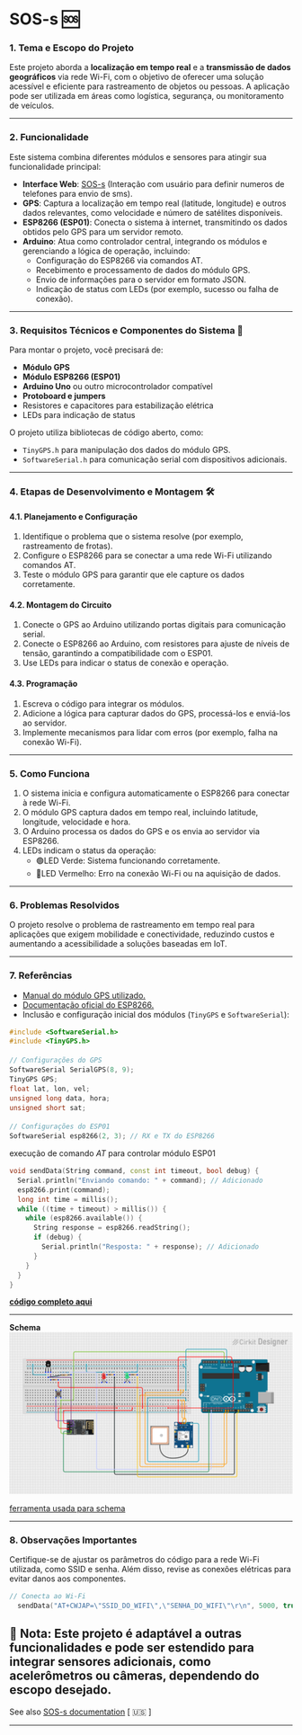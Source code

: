 # SOS-s :sos:

### **1. Tema e Escopo do Projeto**  
Este projeto aborda a **localização em tempo real** e a **transmissão de dados geográficos** via rede Wi-Fi, com o objetivo de oferecer uma solução acessível e eficiente para rastreamento de objetos ou pessoas. A aplicação pode ser utilizada em áreas como logística, segurança, ou monitoramento de veículos.  

---

### **2. Funcionalidade**  
Este sistema combina diferentes módulos e sensores para atingir sua funcionalidade principal:  
- **Interface Web**: [SOS-s](https://sos-s-sos-s.up.railway.app/) (Interação com usuário para definir numeros de telefones para envio de sms).
- **GPS**: Captura a localização em tempo real (latitude, longitude) e outros dados relevantes, como velocidade e número de satélites disponíveis.  
- **ESP8266 (ESP01)**: Conecta o sistema à internet, transmitindo os dados obtidos pelo GPS para um servidor remoto.  
- **Arduino**: Atua como controlador central, integrando os módulos e gerenciando a lógica de operação, incluindo:  
  - Configuração do ESP8266 via comandos AT.  
  - Recebimento e processamento de dados do módulo GPS.  
  - Envio de informações para o servidor em formato JSON.  
  - Indicação de status com LEDs (por exemplo, sucesso ou falha de conexão).  

---

### **3. Requisitos Técnicos e Componentes do Sistema** 🔧
Para montar o projeto, você precisará de:  
- **Módulo GPS**  
- **Módulo ESP8266 (ESP01)**  
- **Arduino Uno** ou outro microcontrolador compatível  
- **Protoboard e jumpers**  
- Resistores e capacitores para estabilização elétrica  
- LEDs para indicação de status  

O projeto utiliza bibliotecas de código aberto, como:  
- `TinyGPS.h` para manipulação dos dados do módulo GPS.  
- `SoftwareSerial.h` para comunicação serial com dispositivos adicionais.  

---

### **4. Etapas de Desenvolvimento e Montagem**  🛠️

#### **4.1. Planejamento e Configuração**  
1. Identifique o problema que o sistema resolve (por exemplo, rastreamento de frotas).  
2. Configure o ESP8266 para se conectar a uma rede Wi-Fi utilizando comandos AT.  
3. Teste o módulo GPS para garantir que ele capture os dados corretamente.  

#### **4.2. Montagem do Circuito**  
1. Conecte o GPS ao Arduino utilizando portas digitais para comunicação serial.  
2. Conecte o ESP8266 ao Arduino, com resistores para ajuste de níveis de tensão, garantindo a compatibilidade com o ESP01.  
3. Use LEDs para indicar o status de conexão e operação.  

#### **4.3. Programação**  
1. Escreva o código para integrar os módulos.  
2. Adicione a lógica para capturar dados do GPS, processá-los e enviá-los ao servidor.  
3. Implemente mecanismos para lidar com erros (por exemplo, falha na conexão Wi-Fi).  

---

### **5. Como Funciona**  
1. O sistema inicia e configura automaticamente o ESP8266 para conectar à rede Wi-Fi.
2. O módulo GPS captura dados em tempo real, incluindo latitude, longitude, velocidade e hora.  
3. O Arduino processa os dados do GPS e os envia ao servidor via ESP8266.  
4. LEDs indicam o status da operação:  
   - 🟢LED Verde: Sistema funcionando corretamente.  
   - 🔴LED Vermelho: Erro na conexão Wi-Fi ou na aquisição de dados.

---

### **6. Problemas Resolvidos**  
O projeto resolve o problema de rastreamento em tempo real para aplicações que exigem mobilidade e conectividade, reduzindo custos e aumentando a acessibilidade a soluções baseadas em IoT.  

---

### **7. Referências**  
- [Manual do módulo GPS utilizado.](https://github.com/neosarchizo/TinyGPS)  
- [Documentação oficial do ESP8266.](https://arduino-esp8266.readthedocs.io/en/latest/esp8266wifi/readme.html)  
- Inclusão e configuração inicial dos módulos (`TinyGPS` e `SoftwareSerial`):
```cpp
#include <SoftwareSerial.h>
#include <TinyGPS.h>

// Configurações do GPS
SoftwareSerial SerialGPS(8, 9);
TinyGPS GPS;
float lat, lon, vel;
unsigned long data, hora;
unsigned short sat;

// Configurações do ESP01
SoftwareSerial esp8266(2, 3); // RX e TX do ESP8266
```
execução de comando *AT* para controlar módulo ESP01
```cpp
void sendData(String command, const int timeout, bool debug) {
  Serial.println("Enviando comando: " + command); // Adicionado
  esp8266.print(command);
  long int time = millis();
  while ((time + timeout) > millis()) {
    while (esp8266.available()) {
      String response = esp8266.readString();
      if (debug) {
        Serial.println("Resposta: " + response); // Adicionado
      }
    }
  }
}
```
**[código completo aqui](https://github.com/ON00dev/SOS-s/blob/main/uno/code/sketch_main/sketch_main.ino)**

---
**Schema**
<img src="https://github.com/ON00dev/SOS-s/blob/main/uno/exemplos/schema.png">

[ferramenta usada para schema](https://app.cirkitdesigner.com)

---

### **8. Observações Importantes**  
Certifique-se de ajustar os parâmetros do código para a rede Wi-Fi utilizada, como SSID e senha. Além disso, revise as conexões elétricas para evitar danos aos componentes.  
```cpp
// Conecta ao Wi-Fi
  sendData("AT+CWJAP=\"SSID_DO_WIFI\",\"SENHA_DO_WIFI\"\r\n", 5000, true);
```

🛃 **Nota:** Este projeto é adaptável a outras funcionalidades e pode ser estendido para integrar sensores adicionais, como acelerômetros ou câmeras, dependendo do escopo desejado. 
---
See also [SOS-s documentation](https://docs.google.com/document/d/1nDGwWKtZFCkAieFbK5GynQkjosFsjziR2pj2ZRsQTPE/edit?usp=sharing) [ :us: ]

---  
